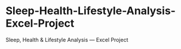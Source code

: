# Sleep-Health-Lifestyle-Analysis-Excel-Project
Sleep, Health &amp; Lifestyle Analysis — Excel Project
